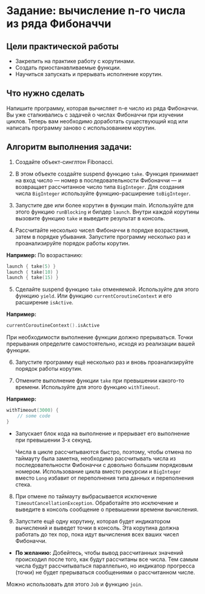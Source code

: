 # Задание: вычисление n-го числа из ряда Фибоначчи

## Цели практической работы

- Закрепить на практике работу с корутинами.
- Создать приостанавливаемые функции.
- Научиться запускать и прерывать исполнение корутин.

## Что нужно сделать

Напишите программу, которая вычисляет n-е число из ряда Фибоначчи. Вы уже сталкивались с задачей о числах Фибоначчи при изучении циклов. Теперь вам необходимо доработать существующий код или написать программу заново с использованием корутин.

## Алгоритм выполнения задачи:

1. Создайте объект-синглтон Fibonacci.

2. В этом объекте создайте suspend функцию `take`. Функция принимает на вход число — номер в последовательности Фибоначчи — и возвращает рассчитанное число типа `BigInteger`. Для создания числа `BigInteger` используйте функцию-расширение `toBigInteger`.

3. Запустите две или более корутин в функции main. Используйте для этого функцию `runBlocking` и билдер `launch`. Внутри каждой корутины вызовите функцию `take` и выведите результат в консоль.

4. Рассчитайте несколько чисел Фибоначчи в порядке возрастания, затем в порядке убывания. Запустите программу несколько раз и проанализируйте порядок работы корутин.

**Например:**
По возрастанию:
```kotlin
launch { take(5) }
launch { take(10) } 
launch { take(15) }
```

5. Сделайте suspend функцию `take` отменяемой. Используйте для этого функцию `yield`. Или функцию `currentCoroutineContext` и его расширение `isActive`.

**Например:**
```kotlin
currentCoroutineContext().isActive
```

При необходимости выполнение функции должно прерываться. Точки прерывания определите самостоятельно, исходя из реализации вашей функции.

6. Запустите программу ещё несколько раз и вновь проанализируйте порядок работы корутин.

7. Отмените выполнение функции `take` при превышении какого-то времени. Используйте для этого функцию `withTimeout`.

**Например:**
```kotlin
withTimeout(3000) {
    // some code
}
```

* Запускает блок кода на выполнение и прерывает его выполнение при превышении 3-х секунд.

   Числа в цикле рассчитываются быстро, поэтому, чтобы отмена по таймауту была заметна, необходимо рассчитывать числа из последовательности Фибоначчи с довольно большим порядковым номером. Использование цикла вместо рекурсии и `BigInteger` вместо `Long` избавит от переполнения типа данных и переполнения стека.

8. При отмене по таймауту выбрасывается исключение `TimeoutCancellationException`. Обработайте это исключение и выведите в консоль сообщение о превышении времени вычисления.

9. Запустите ещё одну корутину, которая будет индикатором вычислений и выведет точки в консоль. Эта корутина должна работать до тех пор, пока идут вычисления всех ваших чисел Фибоначчи.

* **По желанию:** Добейтесь, чтобы вывод рассчитанных значений происходил после того, как будут рассчитаны все числа. Тем самым числа будут рассчитываться параллельно, но индикатор прогресса (точки) не будет прерываться сообщениями о рассчитанном числе.

Можно использовать для этого `Job` и функцию `join`.
```
